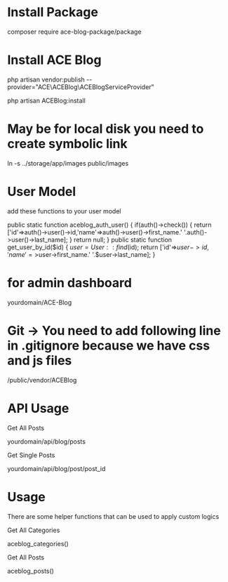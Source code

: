 # Install Package 

composer require ace-blog-package/package

# Install ACE Blog
php artisan vendor:publish --provider="ACE\ACEBlog\ACEBlogServiceProvider"

php artisan ACEBlog:install

# May be for local disk you need to create symbolic link
ln -s ../storage/app/images public/images

# User Model

add these functions to your user model

   public static function aceblog_auth_user()
    {
       if(auth()->check())
       {
        return ['id'=>auth()->user()->id,'name'=>auth()->user()->first_name.' '.auth()->user()->last_name];
       }
        return null;
    }
    public static function get_user_by_id($id)
    {
         $user=User::find($id);
        return ['id'=>$user->id,'name'=>$user->first_name.' '.$user->last_name];
    }

# for admin dashboard 

yourdomain/ACE-Blog

# Git -> You need to add following line in .gitignore because we have css and js files

/public/vendor/ACEBlog


# API Usage

Get All Posts

yourdomain/api/blog/posts

Get Single Posts

yourdomain/api/blog/post/post_id

# Usage

There are some helper functions that can be used to apply custom logics

Get All Categories

aceblog_categories()

Get All Posts 

aceblog_posts()